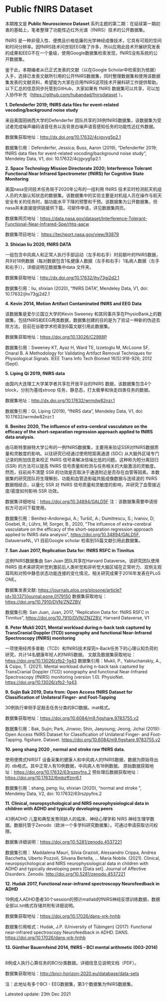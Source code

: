 # Public fNIRS Dataset

本期推文是 **Public Neuroscience Dataset** 系列主题的第二期：在延续第一期初衷的基础上，笔者整理了功能性近红外光谱（fNIRS）技术的公开数据集。

fNIRS 是一种非侵入性、便携且价格低廉的光学神经成像技术，它具有可观的空间和时间分辨率。因fNIRS技术问世较EEG晚了许多，所以应用此技术开展研究发表的成果和EEG不在一个量级，使用Google数据集检索发现，fNIRS没有系统的公开数据集。

鉴于此，本期编者从已正式发表的文献（以在Google Scholar中检索到为依据）入手，选择已发表文献所引用的公开fNIRS数据集，同时整理数据集和使用该数据集发表的文献资料，希望能为大家在应用fNIRS这项技术开展科研工作提供帮助。 以下汇总的信息同步托管到GitHub，大家如果有 fNIRS 数据集可以共享，可以加入协作补充（<https://github.com/hubandad/fnirsdataset> ）。

**1. Defenderfer 2019; fNIRS data files for event-related vocoding/background noise study**

来自美国田纳西大学的Defenderfer 团队共享的38例fNIRS数据集，该数据集为受试者完成噪声编码语音任务以及背景白噪声语音感知任务的功能性近红外数据。&#x20;

数据集获取地址：<http://dx.doi.org/10.17632/4cjgvyg5p2.1>&#x20;

数据集引用：Defenderfer, Jessica; Buss, Aaron (2019), “Defenderfer 2019; fNIRS data files for event-related vocoding/background noise study”, Mendeley Data, V1, doi: 10.17632/4cjgvyg5p2.1



**2. Space Technology Mission Directorate 2020; Interference Tolerant Functional Near Infrared Spectrometer (fNIRS) for Cognitive State Monitoring**

美国nasa空间技术任务局于2020年公布的一组利用 fNIRS 技术实时检测航天机组人员的大脑认知状态的数据集。该数据集中的实验主要是对机组人员在操作与航天安全有关的任务时，脑功能水平下降的预警和干预。该数据集为公开数据集，但nasa并未直接提供链接供下载，可邮件申请，详见数据集网页。

数据集网页地址：<https://data.nasa.gov/dataset/Interference-Tolerant-Functional-Near-Infrared-Spe/rhtq-aacw>

数据集项目地址： <https://techport.nasa.gov/view/93879>&#x20;



**3. Shixian liu 2020, fNIRS DATA**  &#x20;

一组包含中风病人和正常人执行手部运动（左手和右手）时前额叶的fNIRS数据，共9对18例数据（每对数据包含1名健康人数据（左手和右手）1名病人数据（左手和右手）），详细说明见数据集中data 文件夹。

数据集获取地址：<http://dx.doi.org/10.17632/jhv73gj2d2.1>

数据集引用：liu, shixian (2020), “fNIRS DATA”, Mendeley Data, V1, doi: 10.17632/jhv73gj2d2.1



**4. Kevin 2014, Motion Artifact Contaminated fNIRS and EEG Data**

该数据集是爱尔兰国立大学的Kevin Sweeney 和其同事共享在PhysioBank上的数据集，包括fNIRS和EEG两类数据，数据集创建的目的是为了验证一种新的伪迹去除方法。目前在谷歌学术检索到6篇文献引用此数据集。

数据集获取地址：<https://doi.org/10.13026/C2988P>

数据集引用：Sweeney KT, Ayaz H, Ward TE, Izzetoglu M, McLoone SF, Onaral B. A Methodology for Validating Artifact Removal Techniques for Physiological Signals. IEEE Trans Info Tech Biomed 16(5):918-926; 2012 (Sept). &#x20;



**5. Liping Qi 2019, fNIRS data**

由国内大连理工大学某学者共享在开放平台的fNIRS 数据，该数据集包含4个block，分别为基线stroop 任务，静息态，打太极拳和快走四类任务的数据。

数据集地址：<http://dx.doi.org/10.17632/wrmdw82nzr.1>

数据集引用：Qi, Liping (2019), “fNIRS data”, Mendeley Data, V1, doi: 10.17632/wrmdw82nzr.1



**6. Benitez 2020, The influence of extra-cerebral vasculature on the efficacy of the short-separation regression approach applied to fNIRS data analysis.**

由马斯特里赫特大学公布的一例fNIRS数据集，主要用来验证SSR对fNIRS数据质量和灵敏度的影响。以往研究已经通过使用短距离通道 (SDC) 从大脑外区域专门记录的附加信息来校正 fNIRS 信号来解决信噪比低的问题。这种称为短分离回归 (SSR) 的方法可以提高 fNIRS 信号质量和检测与任务相关的大脑激活的灵敏度。然而，目前尚不清楚 SSR 的功效是否取决于通道附近是否存在血管等因素。本数据集的研究团队将生理解剖、功能和血管造影磁共振成像数据与连续波的 fNIRS 数据相结合，以量化 SSR 对 fNIRS 信号质量和灵敏度的影响，并研究了血管接近度/密度如何影响 SSR 功效。

数据集详细地址：<https://doi.org/10.34894/GALD5F> 注：该数据集需要申请授权方可访问下载使用。

数据集引用：Benitez-Andonegui, A.; Turšič, A.; Dumitrescu, S.; Ivanov, D; Goebel, R.; Lührs, M; Sorger, B., 2020, "The influence of extra-cerebral vasculature on the efficacy of the short-separation regression approach applied to fNIRS data analysis", <https://doi.org/10.34894/GALD5F>, DataverseNL, V1 目前Google scholar 检索到55篇文献引用此数据集。



**7. San Juan 2017, Replication Data for: fNIRS RSFC in Tinnitus**

这例fNIRS数据集由 San Juan 团队共享在Harvard Dataverse。该研究团队使用fNIRS 技术来研究听觉刺激前后人类听觉和非听觉大脑区域在正常听力、双侧主观耳鸣和对照中静息状态功能连接的变化情况，相关研究成果于2016年发表在PLoS ONE。

数据集发表文献: <https://journals.plos.org/plosone/article?id=10.1371/journal.pone.0179150> 数据集获取地址：<https://doi.org/10.7910/DVN/ZNZZBV>&#x20;

数据集引用: San Juan, Juan, 2017, "Replication Data for: fNIRS RSFC in Tinnitus", <https://doi.org/10.7910/DVN/ZNZZBV>, Harvard Dataverse, V1 &#x20;



**8. Peter Mukli 2021, Mental workload during n-back task captured by TransCranial Doppler (TCD) sonography and functional Near-Infrared Spectroscopy (fNIRS) monitoring**&#x20;

一项使用经颅多普勒（TCD）和fNIRS技术探究n-Back任务下的心理认知负荷的研究，共计14名健康年轻人的fNIRS数据。 文献及数据集获取地址：<https://doi.org/10.13026/zfb2-1g43> 数据集引用：Mukli, P., Yabluchanskiy, A., & Csipo, T. (2021). Mental workload during n-back task captured by TransCranial Doppler (TCD) sonography and functional Near-Infrared Spectroscopy (fNIRS) monitoring (version 1.0). PhysioNet. <https://doi.org/10.13026/zfb2-1g43>. &#x20;



**9. Sujin Bak 2019, Data from: Open Access fNIRS Dataset for Classification of Unilateral Finger- and Foot-Tapping**  &#x20;

30例执行单侧手足敲击任务分类的BCI数据。mat格式。  

数据集获取地址：<https://doi.org/10.6084/m9.figshare.9783755.v2>

数据集引用：Bak, Sujin; Park, Jinwoo; Shin, Jaeyoung; Jeong, Jichai (2019): Open Access fNIRS Dataset for Classification of Unilateral Finger- and Foot-Tapping. figshare. Dataset. <https://doi.org/10.6084/m9.figshare.9783755.v2> &#x20;



**10. peng shang 2020 , normal and stroke raw fNIRS data.**  &#x20;

使用便携式NIRSIT 设备采集的健康人和中风病人的fNIRS数据，数据为原始导出的. db格式。其中正常人有10例数据，中风病人有18例数据。 原始数据获取地址：<https://doi.org/10.17632/63rszpyfns.2> 预处理后数据获取地址：<https://doi.org/10.17632/6mbzffznr6.1>&#x20;

数据集引用：shang, peng; liu, shixian (2020), “normal and stroke ”, Mendeley Data, V2, doi: 10.17632/63rszpyfns.2 &#x20;



**11. Clinical, neuropsychological and NIRS neurophysiological data in children with ADHD and typically developing peers**  &#x20;

43例ADHD 儿童和典型发育同龄人的临床、神经心理学和 NIRS 神经生理学数据。数据托管于Zenodo（欧洲一个多学科研究数据集）。可通过申请获取访问权限。

数据集详细说明：<https://doi.org/10.5281/zenodo.4537221>

数据集引用： Maddalena Mauri, Silvia Grazioli, Alessandro Crippa, Andrea Bacchetta, Uberto Pozzoli, Silvana Bertella, … Maria Nobile. (2021). Clinical, neuropsychological and NIRS neurophysiological data in children with ADHD and typically developing peers \[Data set]. Journal of Affective Disorders. Zenodo. <http://doi.org/10.5281/zenodo.4537221> &#x20;



**12. Hudak 2017, Functional near-infrared spectroscopy Neurofeedback in ADHD**  &#x20;

19例成人ADHD患者30个session的预计matlab的fNIRS神经反馈训练数据，数据全部以.txt格式存储并附有详细说明。

数据集获取地址：<https://doi.org/10.17026/dans-xrk-hnhb>

数据集引用格式：Hudak, J.P. (University of Tübingen) (2017): Functional near-infrared spectroscopy Neurofeedback in ADHD. DANS. <https://doi.org/10.17026/dans-xrk-hnhb> &#x20;



**13. Günther Bauernfeind 2014, fNIRS – BCI mental arithmetic (003-2014)**  &#x20;

8例成人执行心算任务的BCI分类数据。详细信息见说明文档（PDF）。

数据集获取地址：<http://bnci-horizon-2020.eu/database/data-sets>&#x20;

注：此地址有多个BCI - EEG数据集，第3个数据集为fNIRS数据集。 &#x20;

Latested update: 23th Dec 2021
